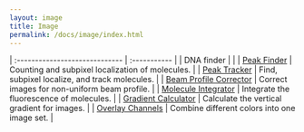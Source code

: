 ```yaml
---
layout: image
title: Image
permalink: /docs/image/index.html
---
```


| :----------------------------- | :----------- |
| DNA finder | |
| [Peak Finder](./PeakFinder) | Counting and subpixel localization of molecules. |
| [Peak Tracker](./PeakTracker) | Find, subpixel localize, and track molecules. |
| [Beam Profile Corrector](./BeamProfileCorrector) | Correct images for non-uniform beam profile. |
| [Molecule Integrator](./MoleculeIntegrator) | Integrate the fluorescence of molecules. |
| [Gradient Calculator](./GradientCalculator) | Calculate the vertical gradient for images. |
| [Overlay Channels](./OverlayChannels) | Combine different colors into one image set. |
